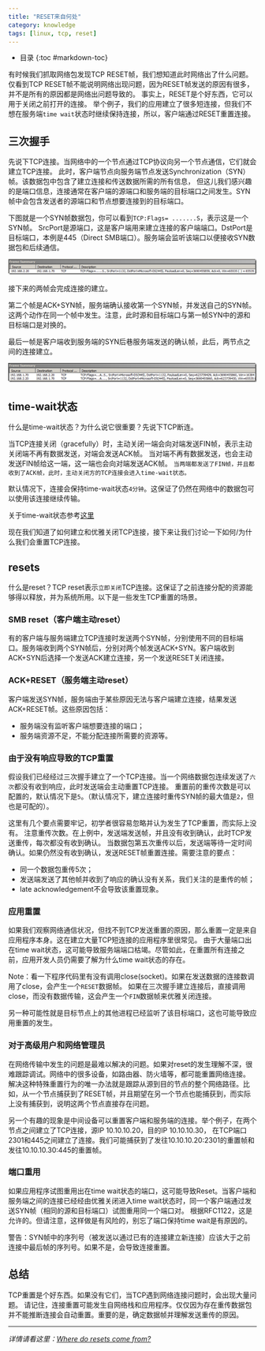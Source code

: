 ```yaml
---
title: "RESET来自何处"
category: knowledge
tags: [linux, tcp, reset]
---
```


* 目录
{:toc #markdown-toc}

有时候我们抓取网络包发现TCP RESET帧，我们想知道此时网络出了什么问题。
仅看到TCP RESET帧不能说明网络出现问题，因为RESET帧发送的原因有很多，并不是所有的原因都是网络出问题导致的。
事实上，RESET是个好东西，它可以用于关闭之前打开的连接。
举个例子，我们的应用建立了很多短连接，但我们不想在服务端`time wait`状态时继续保持连接，所以，客户端通过RESET重置连接。

## 三次握手
先说下TCP连接。当网络中的一个节点通过TCP协议向另一个节点通信，它们就会建立TCP连接。
此时，客户端节点向服务端节点发送Synchronization（SYN）帧。该数据包中包含了建立连接和传送数据所需的所有信息，
但这儿我们感兴趣的是端口信息，连接通常在客户端的源端口和服务端的目标端口之间发生。SYN帧中会包含发送者的源端口和节点想要连接到的目标端口。

下图就是一个SYN帧数据包，你可以看到`TCP:Flags= .......S`，表示这是一个SYN帧。
SrcPort是源端口，这是客户端用来建立连接的客户端端口。DstPort是目标端口，本例是445（Direct SMB端口）。服务端会监听该端口以便接收SYN数据包和后续通信。

![SYN](/images/post/sync.png)

接下来的两帧会完成连接的建立。

第二个帧是ACK+SYN帧，服务端确认接收第一个SYN帧，并发送自己的SYN帧。这两个动作在同一个帧中发生。注意，此时源和目标端口与第一帧SYN中的源和目标端口是对换的。

最后一帧是客户端收到服务端的SYN后巷服务端发送的确认帧，此后，两节点之间的连接建立。

![SYN+ACK](/images/post/ack.png)

## time-wait状态
什么是time-wait状态？为什么说它很重要？先说下TCP断连。

当TCP连接关闭（gracefully）时，主动关闭一端会向对端发送FIN帧，表示主动关闭端不再有数据发送，对端会发送ACK帧。
当对端不再有数据发送，也会主动发送FIN帧给这一端，这一端也会向对端发送ACK帧。
`当两端都发送了FIN帧，并且都收到了ACK帧，此时，主动关闭方的TCP连接会进入time-wait状态。`

默认情况下，连接会保持time-wait状态`4分钟`。这保证了仍然在网络中的数据包可以使用该连接继续传输。

关于time-wait状态参考[这里](/knowledge/2015/04/02/timewait-and-closewait)

现在我们知道了如何建立和优雅关闭TCP连接，接下来让我们讨论一下如何/为什么我们会重置TCP连接。

## resets
什么是reset？TCP reset表示`立即关闭`TCP连接。这保证了之前连接分配的资源能够得以释放，并为系统所用。以下是一些发生TCP重置的场景。

### SMB reset（客户端主动reset）
有的客户端与服务端建立TCP连接时发送两个SYN帧，分别使用不同的目标端口。服务端收到两个SYN帧后，分别对两个帧发送ACK+SYN。客户端收到ACK+SYN后选择一个发送ACK建立连接，另一个发送RESET关闭连接。

### ACK+RESET（服务端主动reset）
客户端发送SYN帧，服务端由于某些原因无法与客户端建立连接，结果发送ACK+RESET帧。这些原因包括：

 - 服务端没有监听客户端想要连接的端口；
 - 服务端资源不足，不能分配连接所需要的资源等。

### 由于没有响应导致的TCP重置
假设我们已经经过三次握手建立了一个TCP连接。当一个网络数据包连续发送了`六次`都没有收到响应，此时发送端会主动重置TCP连接。
重置前的重传次数是可以配置的，默认情况下是`5`。（默认情况下，建立连接时重传SYN帧的最大值是`2`，但也是可配的）。

这里有几个要点需要牢记，初学者很容易忽略并认为发生了TCP重置，而实际上没有。
注意重传次数。在上例中，发送端发送帧，并且没有收到确认，此时TCP发送重传，每次都没有收到确认。
当数据包第五次重传以后，发送端等待一定时间确认。如果仍然没有收到确认，发送RESET帧重置连接。需要注意的要点：

 - 同一个数据包重传5次；
 - 发送端发送了其他帧并收到了响应的确认没有关系，我们关注的是重传的帧；
 - late acknowledgement不会导致该重置现象。

### 应用重置
如果我们观察网络通信状况，但找不到TCP发送重置的原因，那么重置一定是来自应用程序本身。这在建立大量TCP短连接的应用程序里很常见。
由于大量端口出在time wait状态，这可能导致服务端端口枯竭。尽管如此，在重置所有连接之前，应用开发人员仍需要了解为什么time wait状态的存在。

Note：看一下程序代码里有没有调用close(socket)。如果在发送数据的连接数调用了close，会产生一个`RESET`数据帧。
如果在三次握手建立连接后，直接调用close，而没有数据传输，这会产生一个`FIN`数据帧来优雅关闭连接。

另一种可能性就是目标节点上的其他进程已经监听了该目标端口，这也可能导致应用重置的发生。

### 对于高级用户和网络管理员
在网络传输中发生的问题是最难以解决的问题。如果对reset的发生理解不深，很难跟踪调试。网络中的很多设备，如路由器、防火墙等，都可能重置网络连接。
解决这种特殊重置行为的唯一办法就是跟踪从源到目的节点的整个网络路径。比如，从一个节点捕获到了RESET帧，并且期望在另一个节点也能捕获到，而实际上没有捕获到，说明这两个节点直接存在问题。

另一个有趣的现象是中间设备可以重置客户端和服务端的连接。举个例子，在两个节点之间建立了TCP连接，源IP 10.10.10.20，目的IP 10.10.10.30，
在TCP端口2301和445之间建立了连接。我们可能捕获到了发往10.10.10.20:2301的重置帧和发往10.10.10.30:445的重置帧。

### 端口重用
如果应用程序试图重用出在time wait状态的端口，这可能导致Reset。当客户端和服务端之间的连接已经经由优雅关闭进入time wait状态时，同一个客户端通过发送SYN帧（相同的源和目标端口）试图重用同一个端口对。
根据RFC1122，这是允许的。但请注意，这样做是有风险的，别忘了端口保持time wait是有原因的。

警告：SYN帧中的序列号（被发送以通过已有的连接建立新连接）应该大于之前连接中最后帧的序列号。如果不是，会导致连接重置。

## 总结
TCP重置是个好东西。如果没有它们，当TCP遇到网络连接问题时，会出现大量问题。
请记住，连接重置可能发生自网络栈和应用程序。仅仅因为存在重传数据包并不能推断连接会自动重置。重要的是，确定数据帧并理解发送重传的原因。

---
*详情请看这里：[Where do resets come from?](https://segmentfault.com/a/1190000011285291)*

